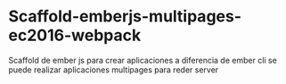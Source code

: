# Scaffold-emberjs-multipages-ec2016-webpack
Scaffold de ember js para crear aplicaciones a diferencia de ember cli se puede realizar aplicaciones multipages para reder server
